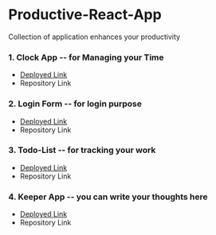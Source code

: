 # Productive-React-App
Collection of application enhances your productivity
### 1. Clock App -- for Managing your Time
* [Deployed Link](https://gregarious-meerkat-92caba.netlify.app/)
* Repository Link
### 2. Login Form -- for login purpose
* [Deployed Link](https://spectacular-churros-3a8c61.netlify.app/)
* Repository Link
### 3. Todo-List -- for tracking your work
* [Deployed Link](https://candid-cucurucho-1fc34a.netlify.app/)
* Repository Link
### 4. Keeper App -- you can write your thoughts here
* [Deployed Link](https://chipper-quokka-3fe39d.netlify.app/)
* Repository Link
